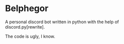 # Belphegor
A personal discord bot written in python with the help of discord.py[rewrite].

The code is ugly, I know.
